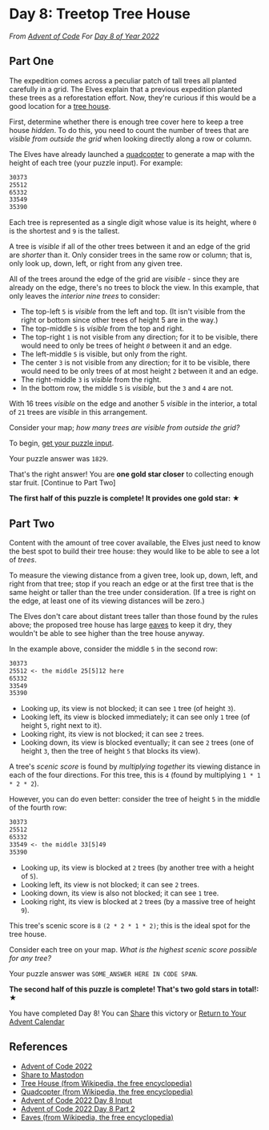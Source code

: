 # Day 8: Treetop Tree House

*From [Advent of Code][advent-code-22]*
*For [Day 8 of Year 2022][advent-code-22-day-8]*

## Part One

The expedition comes across a peculiar patch of
tall trees all planted carefully in a grid.
The Elves explain that a
previous expedition planted these trees as a reforestation effort.
Now,
they're curious if this would be a good location for a [tree house][treehouse-wiki].

First,
determine whether there is enough tree cover here to keep a tree house *hidden*.
To do this,
you need to count the number of trees that are *visible from outside the grid*
when looking directly along a row or column.

The Elves have already launched a [quadcopter][quadcopter-wiki] to
generate a map with the height of each tree (your puzzle input).
For example:

```txt
30373
25512
65332
33549
35390
```

Each tree is represented as a single digit whose value is its height,
where `0` is the shortest and `9` is the tallest.

A tree is *visible* if all of the other trees between it and an edge of the grid
are *shorter* than it.
Only consider trees in the same row or column;
that is,
only look up, down, left, or right from any given tree.

All of the trees around the edge of the grid are *visible* -
since they are already on the edge,
there's no trees to block the view.
In this example,
that only leaves the *interior nine trees* to consider:

- The top-left `5` is *visible* from the left and top.
(It isn't visible from the right or
bottom since other trees of height 5 are in the way.)
- The top-middle `5` is *visible* from the top and right.
- The top-right `1` is not visible from any direction;
for it to be visible,
there would need to only be trees of height *`0`* between it and an edge.
- The left-middle `5` is visible, but only from the right.
- The center `3` is not visible from any direction;
for it to be visible,
there would need to be only trees of at most height `2` between it and an edge.
- The right-middle `3` is *visible* from the right.
- In the bottom row,
the middle `5` is *visible*,
but the `3` and `4` are not.

With 16 trees *visible* on the edge and another 5 *visible* in the interior,
a total of `21` trees are *visible* in this arrangement.

Consider your map;
*how many trees are visible from outside the grid?*

To begin, [get your puzzle input][advent-code-22-day8-input].

Your puzzle answer was `1829`.

That's the right answer! You are **one gold star closer** to collecting enough star fruit.
[Continue to Part Two]

**The first half of this puzzle is complete! It provides one gold star: ★**

## Part Two

Content with the amount of tree cover available,
the Elves just need to know the best spot to build their tree house:
they would like to be able to see a lot of *trees*.

To measure the viewing distance from a given tree,
look up, down, left, and right from that tree;
stop if you reach an edge or at the
first tree that is the same height or taller than the tree under consideration.
(If a tree is right on the edge,
at least one of its viewing distances will be zero.)

The Elves don't care about
distant trees taller than those found by the rules above;
the proposed tree house has large [eaves][eaves-wiki] to keep it dry,
they wouldn't be able to see higher than the tree house anyway.

In the example above, consider the middle `5` in the second row:

```txt
30373
25512 <- the middle 25[5]12 here
65332
33549
35390
```

- Looking up, its view is not blocked;
it can see `1` tree (of height `3`).
- Looking left, its view is blocked immediately;
it can see only `1` tree (of height `5`, right next to it).
- Looking right, its view is not blocked;
it can see `2` trees.
- Looking down, its view is blocked eventually;
it can see `2` trees
(one of height `3`, then the tree of height `5` that blocks its view).

A tree's *scenic score* is found by
*multiplying together* its viewing distance in each of the four directions.
For this tree, this is `4` (found by multiplying `1 * 1 * 2 * 2`).

However, you can do even better:
consider the tree of height `5` in the middle of the fourth row:

```txt
30373
25512
65332
33549 <- the middle 33[5]49
35390
```

- Looking up, its view is blocked at `2` trees
(by another tree with a height of `5`).
- Looking left, its view is not blocked;
it can see `2` trees.
- Looking down, its view is also not blocked;
it can see `1` tree.
- Looking right, its view is blocked at `2` trees
(by a massive tree of height `9`).

This tree's scenic score is `8` `(2 * 2 * 1 * 2)`;
this is the ideal spot for the tree house.

Consider each tree on your map.
*What is the highest scenic score possible for any tree?*

Your puzzle answer was `SOME_ANSWER HERE IN CODE SPAN`.

**The second half of this puzzle is complete! That's two gold stars in total!: ★**

You have completed Day 8! You can [Share][advent-share-mastodon] this victory or
[Return to Your Advent Calendar][advent-code-22]

## References

- [Advent of Code 2022][advent-code-22]
- [Share to Mastodon][advent-share-mastodon]
- [Tree House (from Wikipedia, the free encyclopedia)][treehouse-wiki]
- [Quadcopter (from Wikipedia, the free encyclopedia)][quadcopter-wiki]
- [Advent of Code 2022 Day 8 Input][advent-code-22-day8-input]
- [Advent of Code 2022 Day 8 Part 2][advent-code-22-day8-part2]
- [Eaves (from Wikipedia, the free encyclopedia)][eaves-wiki]

<!-- Hidden Reference Links Below Here -->
[advent-code-22]: https://adventofcode.com/2022 "Advent of Code 2022"
[advent-code-22-day-8]: https://adventofcode.com/2022/day/8
[advent-share-mastodon]: https://fosstodon.org/share?text=I+just+completed+%22Rock+Paper+Scissors%22+%2D+Day+2+%2D+Advent+of+Code+2022+%23AdventOfCode+https%3A%2F%2Fadventofcode%2Ecom%2F2022%2Fday%2F2 "Share to Mastodon"
[treehouse-wiki]: https://en.wikipedia.org/wiki/Tree_house "Tree House (from Wikipedia, the free encyclopedia)"
[quadcopter-wiki]: https://en.wikipedia.org/wiki/Quadcopter "Quadcopter (from Wikipedia, the free encyclopedia)"
[advent-code-22-day8-input]: https://adventofcode.com/2022/day/8/input "Advent of Code 2022 Day 8 Input"
[advent-code-22-day8-part2]: https://adventofcode.com/2022/day/8#part2 "Advent of Code 2022 Day 8 Part 2"
[eaves-wiki]: https://en.wikipedia.org/wiki/Eaves "Eaves (from Wikipedia, the free encyclopedia)"
